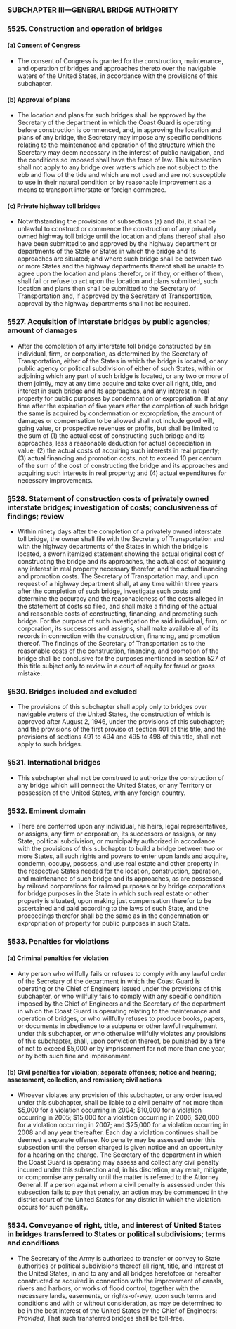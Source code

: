 ### SUBCHAPTER III—GENERAL BRIDGE AUTHORITY

### §525. Construction and operation of bridges
#### (a) Consent of Congress
* The consent of Congress is granted for the construction, maintenance, and operation of bridges and approaches thereto over the navigable waters of the United States, in accordance with the provisions of this subchapter.

#### (b) Approval of plans
* The location and plans for such bridges shall be approved by the Secretary of the department in which the Coast Guard is operating before construction is commenced, and, in approving the location and plans of any bridge, the Secretary may impose any specific conditions relating to the maintenance and operation of the structure which the Secretary may deem necessary in the interest of public navigation, and the conditions so imposed shall have the force of law. This subsection shall not apply to any bridge over waters which are not subject to the ebb and flow of the tide and which are not used and are not susceptible to use in their natural condition or by reasonable improvement as a means to transport interstate or foreign commerce.

#### (c) Private highway toll bridges
* Notwithstanding the provisions of subsections (a) and (b), it shall be unlawful to construct or commence the construction of any privately owned highway toll bridge until the location and plans thereof shall also have been submitted to and approved by the highway department or departments of the State or States in which the bridge and its approaches are situated; and where such bridge shall be between two or more States and the highway departments thereof shall be unable to agree upon the location and plans therefor, or if they, or either of them, shall fail or refuse to act upon the location and plans submitted, such location and plans then shall be submitted to the Secretary of Transportation and, if approved by the Secretary of Transportation, approval by the highway departments shall not be required.

### §527. Acquisition of interstate bridges by public agencies; amount of damages
* After the completion of any interstate toll bridge constructed by an individual, firm, or corporation, as determined by the Secretary of Transportation, either of the States in which the bridge is located, or any public agency or political subdivision of either of such States, within or adjoining which any part of such bridge is located, or any two or more of them jointly, may at any time acquire and take over all right, title, and interest in such bridge and its approaches, and any interest in real property for public purposes by condemnation or expropriation. If at any time after the expiration of five years after the completion of such bridge the same is acquired by condemnation or expropriation, the amount of damages or compensation to be allowed shall not include good will, going value, or prospective revenues or profits, but shall be limited to the sum of (1) the actual cost of constructing such bridge and its approaches, less a reasonable deduction for actual depreciation in value; (2) the actual costs of acquiring such interests in real property; (3) actual financing and promotion costs, not to exceed 10 per centum of the sum of the cost of constructing the bridge and its approaches and acquiring such interests in real property; and (4) actual expenditures for necessary improvements.

### §528. Statement of construction costs of privately owned interstate bridges; investigation of costs; conclusiveness of findings; review
* Within ninety days after the completion of a privately owned interstate toll bridge, the owner shall file with the Secretary of Transportation and with the highway departments of the States in which the bridge is located, a sworn itemized statement showing the actual original cost of constructing the bridge and its approaches, the actual cost of acquiring any interest in real property necessary therefor, and the actual financing and promotion costs. The Secretary of Transportation may, and upon request of a highway department shall, at any time within three years after the completion of such bridge, investigate such costs and determine the accuracy and the reasonableness of the costs alleged in the statement of costs so filed, and shall make a finding of the actual and reasonable costs of constructing, financing, and promoting such bridge. For the purpose of such investigation the said individual, firm, or corporation, its successors and assigns, shall make available all of its records in connection with the construction, financing, and promotion thereof. The findings of the Secretary of Transportation as to the reasonable costs of the construction, financing, and promotion of the bridge shall be conclusive for the purposes mentioned in section 527 of this title subject only to review in a court of equity for fraud or gross mistake.

### §530. Bridges included and excluded
* The provisions of this subchapter shall apply only to bridges over navigable waters of the United States, the construction of which is approved after August 2, 1946, under the provisions of this subchapter; and the provisions of the first proviso of section 401 of this title, and the provisions of sections 491 to 494 and 495 to 498 of this title, shall not apply to such bridges.

### §531. International bridges
* This subchapter shall not be construed to authorize the construction of any bridge which will connect the United States, or any Territory or possession of the United States, with any foreign country.

### §532. Eminent domain
* There are conferred upon any individual, his heirs, legal representatives, or assigns, any firm or corporation, its successors or assigns, or any State, political subdivision, or municipality authorized in accordance with the provisions of this subchapter to build a bridge between two or more States, all such rights and powers to enter upon lands and acquire, condemn, occupy, possess, and use real estate and other property in the respective States needed for the location, construction, operation, and maintenance of such bridge and its approaches, as are possessed by railroad corporations for railroad purposes or by bridge corporations for bridge purposes in the State in which such real estate or other property is situated, upon making just compensation therefor to be ascertained and paid according to the laws of such State, and the proceedings therefor shall be the same as in the condemnation or expropriation of property for public purposes in such State.

### §533. Penalties for violations
#### (a) Criminal penalties for violation
* Any person who willfully fails or refuses to comply with any lawful order of the Secretary of the department in which the Coast Guard is operating or the Chief of Engineers issued under the provisions of this subchapter, or who willfully fails to comply with any specific condition imposed by the Chief of Engineers and the Secretary of the department in which the Coast Guard is operating relating to the maintenance and operation of bridges, or who willfully refuses to produce books, papers, or documents in obedience to a subpena or other lawful requirement under this subchapter, or who otherwise willfully violates any provisions of this subchapter, shall, upon conviction thereof, be punished by a fine of not to exceed $5,000 or by imprisonment for not more than one year, or by both such fine and imprisonment.

#### (b) Civil penalties for violation; separate offenses; notice and hearing; assessment, collection, and remission; civil actions
* Whoever violates any provision of this subchapter, or any order issued under this subchapter, shall be liable to a civil penalty of not more than $5,000 for a violation occurring in 2004; $10,000 for a violation occurring in 2005; $15,000 for a violation occurring in 2006; $20,000 for a violation occurring in 2007; and $25,000 for a violation occurring in 2008 and any year thereafter. Each day a violation continues shall be deemed a separate offense. No penalty may be assessed under this subsection until the person charged is given notice and an opportunity for a hearing on the charge. The Secretary of the department in which the Coast Guard is operating may assess and collect any civil penalty incurred under this subsection and, in his discretion, may remit, mitigate, or compromise any penalty until the matter is referred to the Attorney General. If a person against whom a civil penalty is assessed under this subsection fails to pay that penalty, an action may be commenced in the district court of the United States for any district in which the violation occurs for such penalty.

### §534. Conveyance of right, title, and interest of United States in bridges transferred to States or political subdivisions; terms and conditions
* The Secretary of the Army is authorized to transfer or convey to State authorities or political subdivisions thereof all right, title, and interest of the United States, in and to any and all bridges heretofore or hereafter constructed or acquired in connection with the improvement of canals, rivers and harbors, or works of flood control, together with the necessary lands, easements, or rights-of-way, upon such terms and conditions and with or without consideration, as may be determined to be in the best interest of the United States by the Chief of Engineers: _Provided_, That such transferred bridges shall be toll-free.